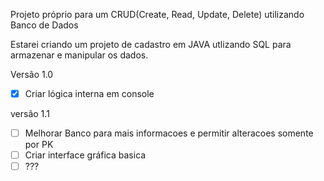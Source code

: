 Projeto próprio para um CRUD(Create, Read, Update, Delete) utilizando Banco de Dados

Estarei criando um projeto de cadastro em JAVA utlizando SQL para armazenar e manipular os dados.

Versão 1.0
- [x] Criar lógica interna em console

versão 1.1
- [ ] Melhorar Banco para mais informacoes e permitir alteracoes somente por PK
- [ ] Criar interface gráfica basica
- [ ] ???

